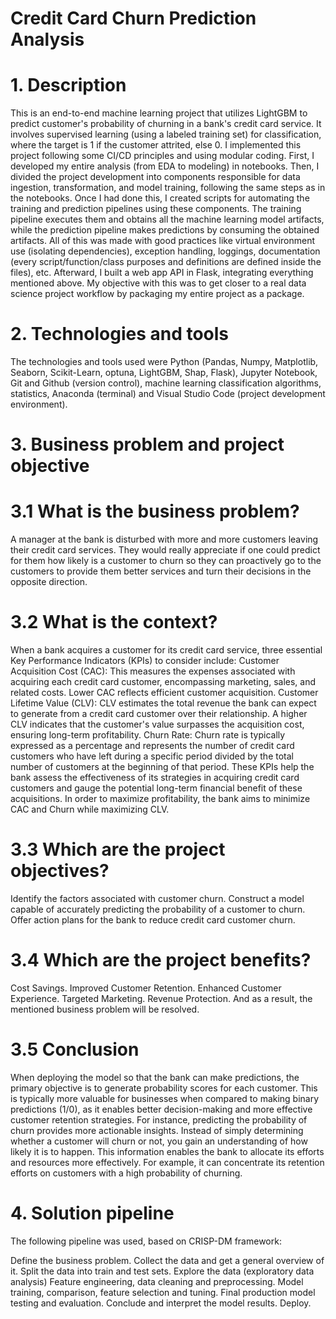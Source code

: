 # Credit Card Churn Prediction Analysis

# 1. Description
This is an end-to-end machine learning project that utilizes LightGBM to predict customer's probability of churning in a bank's credit card service. It involves supervised learning (using a labeled training set) for classification, where the target is 1 if the customer attrited, else 0.
I implemented this project following some CI/CD principles and using modular coding. First, I developed my entire analysis (from EDA to modeling) in notebooks. Then, I divided the project development into components responsible for data ingestion, transformation, and model training, following the same steps as in the notebooks. Once I had done this, I created scripts for automating the training and prediction pipelines using these components. The training pipeline executes them and obtains all the machine learning model artifacts, while the prediction pipeline makes predictions by consuming the obtained artifacts. All of this was made with good practices like virtual environment use (isolating dependencies), exception handling, loggings, documentation (every script/function/class purposes and definitions are defined inside the files), etc. Afterward, I built a web app API in Flask, integrating everything mentioned above. My objective with this was to get closer to a real data science project workflow by packaging my entire project as a package.
# 2. Technologies and tools
The technologies and tools used were Python (Pandas, Numpy, Matplotlib, Seaborn, Scikit-Learn, optuna, LightGBM, Shap, Flask), Jupyter Notebook, Git and Github (version control), machine learning classification algorithms, statistics, Anaconda (terminal) and Visual Studio Code (project development environment).

# 3. Business problem and project objective
# 3.1 What is the business problem?

A manager at the bank is disturbed with more and more customers leaving their credit card services. They would really appreciate if one could predict for them how likely is a customer to churn so they can proactively go to the customers to provide them better services and turn their decisions in the opposite direction.
# 3.2 What is the context?

When a bank acquires a customer for its credit card service, three essential Key Performance Indicators (KPIs) to consider include:
Customer Acquisition Cost (CAC): This measures the expenses associated with acquiring each credit card customer, encompassing marketing, sales, and related costs. Lower CAC reflects efficient customer acquisition.
Customer Lifetime Value (CLV): CLV estimates the total revenue the bank can expect to generate from a credit card customer over their relationship. A higher CLV indicates that the customer's value surpasses the acquisition cost, ensuring long-term profitability.
Churn Rate: Churn rate is typically expressed as a percentage and represents the number of credit card customers who have left during a specific period divided by the total number of customers at the beginning of that period.
These KPIs help the bank assess the effectiveness of its strategies in acquiring credit card customers and gauge the potential long-term financial benefit of these acquisitions.
In order to maximize profitability, the bank aims to minimize CAC and Churn while maximizing CLV.

# 3.3 Which are the project objectives?

Identify the factors associated with customer churn.
Construct a model capable of accurately predicting the probability of a customer to churn.
Offer action plans for the bank to reduce credit card customer churn.

# 3.4 Which are the project benefits?

Cost Savings.
Improved Customer Retention.
Enhanced Customer Experience.
Targeted Marketing.
Revenue Protection.
And as a result, the mentioned business problem will be resolved.

# 3.5 Conclusion

When deploying the model so that the bank can make predictions, the primary objective is to generate probability scores for each customer. This is typically more valuable for businesses when compared to making binary predictions (1/0), as it enables better decision-making and more effective customer retention strategies.
For instance, predicting the probability of churn provides more actionable insights. Instead of simply determining whether a customer will churn or not, you gain an understanding of how likely it is to happen. This information enables the bank to allocate its efforts and resources more effectively. For example, it can concentrate its retention efforts on customers with a high probability of churning.

# 4. Solution pipeline
The following pipeline was used, based on CRISP-DM framework:

Define the business problem.
Collect the data and get a general overview of it.
Split the data into train and test sets.
Explore the data (exploratory data analysis)
Feature engineering, data cleaning and preprocessing.
Model training, comparison, feature selection and tuning.
Final production model testing and evaluation.
Conclude and interpret the model results.
Deploy.
